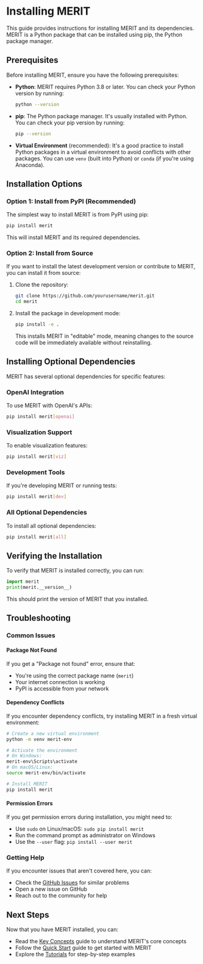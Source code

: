 # Installing MERIT

This guide provides instructions for installing MERIT and its dependencies. MERIT is a Python package that can be installed using pip, the Python package manager.

## Prerequisites

Before installing MERIT, ensure you have the following prerequisites:

- **Python**: MERIT requires Python 3.8 or later. You can check your Python version by running:
  ```bash
  python --version
  ```

- **pip**: The Python package manager. It's usually installed with Python. You can check your pip version by running:
  ```bash
  pip --version
  ```

- **Virtual Environment** (recommended): It's a good practice to install Python packages in a virtual environment to avoid conflicts with other packages. You can use `venv` (built into Python) or `conda` (if you're using Anaconda).

## Installation Options

### Option 1: Install from PyPI (Recommended)

The simplest way to install MERIT is from PyPI using pip:

```bash
pip install merit
```

This will install MERIT and its required dependencies.

### Option 2: Install from Source

If you want to install the latest development version or contribute to MERIT, you can install it from source:

1. Clone the repository:
   ```bash
   git clone https://github.com/yourusername/merit.git
   cd merit
   ```

2. Install the package in development mode:
   ```bash
   pip install -e .
   ```

   This installs MERIT in "editable" mode, meaning changes to the source code will be immediately available without reinstalling.

## Installing Optional Dependencies

MERIT has several optional dependencies for specific features:

### OpenAI Integration

To use MERIT with OpenAI's APIs:

```bash
pip install merit[openai]
```

### Visualization Support

To enable visualization features:

```bash
pip install merit[viz]
```

### Development Tools

If you're developing MERIT or running tests:

```bash
pip install merit[dev]
```

### All Optional Dependencies

To install all optional dependencies:

```bash
pip install merit[all]
```

## Verifying the Installation

To verify that MERIT is installed correctly, you can run:

```python
import merit
print(merit.__version__)
```

This should print the version of MERIT that you installed.

## Troubleshooting

### Common Issues

#### Package Not Found

If you get a "Package not found" error, ensure that:
- You're using the correct package name (`merit`)
- Your internet connection is working
- PyPI is accessible from your network

#### Dependency Conflicts

If you encounter dependency conflicts, try installing MERIT in a fresh virtual environment:

```bash
# Create a new virtual environment
python -m venv merit-env

# Activate the environment
# On Windows:
merit-env\Scripts\activate
# On macOS/Linux:
source merit-env/bin/activate

# Install MERIT
pip install merit
```

#### Permission Errors

If you get permission errors during installation, you might need to:
- Use `sudo` on Linux/macOS: `sudo pip install merit`
- Run the command prompt as administrator on Windows
- Use the `--user` flag: `pip install --user merit`

### Getting Help

If you encounter issues that aren't covered here, you can:
- Check the [GitHub Issues](https://github.com/yourusername/merit/issues) for similar problems
- Open a new issue on GitHub
- Reach out to the community for help

## Next Steps

Now that you have MERIT installed, you can:

- Read the [Key Concepts](./key_concepts.md) guide to understand MERIT's core concepts
- Follow the [Quick Start](./quick_start.md) guide to get started with MERIT
- Explore the [Tutorials](../tutorials/index.md) for step-by-step examples
